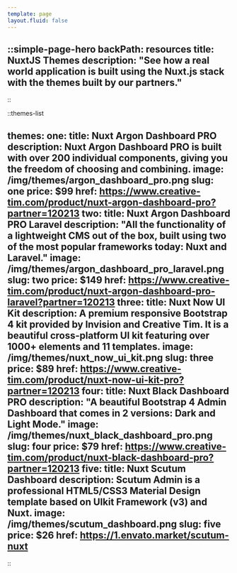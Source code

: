 ```yaml
---
template: page
layout.fluid: false
---
```

::simple-page-hero
backPath: resources
title: NuxtJS Themes
description: "See how a real world application is built using the Nuxt.js stack with the themes built by our partners."
---
::

::themes-list

themes:
  one:
    title: Nuxt Argon Dashboard PRO
    description: Nuxt Argon Dashboard PRO is built with over 200 individual components, giving you the freedom of choosing and combining.
    image: /img/themes/argon_dashboard_pro.png
    slug: one
    price: $99
    href: https://www.creative-tim.com/product/nuxt-argon-dashboard-pro?partner=120213
  two:
    title: Nuxt Argon Dashboard PRO Laravel
    description: "All the functionality of a lightweight CMS out of the box, built using two of the most popular frameworks today: Nuxt and Laravel."
    image: /img/themes/argon_dashboard_pro_laravel.png
    slug: two
    price: $149
    href: https://www.creative-tim.com/product/nuxt-argon-dashboard-pro-laravel?partner=120213
  three:
    title: Nuxt Now UI Kit
    description: A premium responsive Bootstrap 4 kit provided by Invision and Creative Tim. It is a beautiful cross-platform UI kit featuring over 1000+ elements and 11 templates.
    image: /img/themes/nuxt_now_ui_kit.png
    slug: three
    price: $89
    href: https://www.creative-tim.com/product/nuxt-now-ui-kit-pro?partner=120213
  four:
    title: Nuxt Black Dashboard PRO
    description: "A beautiful Bootstrap 4 Admin Dashboard that comes in 2 versions: Dark and Light Mode."
    image: /img/themes/nuxt_black_dashboard_pro.png
    slug: four
    price: $79
    href: https://www.creative-tim.com/product/nuxt-black-dashboard-pro?partner=120213
  five:
    title: Nuxt Scutum Dashboard
    description: Scutum Admin is a professional HTML5/CSS3 Material Design template based on UIkit Framework (v3) and Nuxt.
    image: /img/themes/scutum_dashboard.png
    slug: five
    price: $26
    href: https://1.envato.market/scutum-nuxt
---
::
